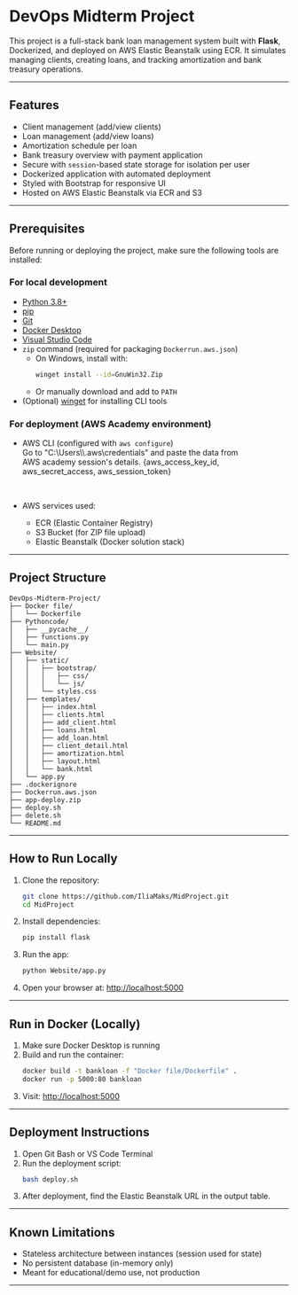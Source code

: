 # DevOps Midterm Project

This project is a full-stack bank loan management system built with **Flask**, Dockerized, and deployed on AWS Elastic Beanstalk using ECR. It simulates managing clients, creating loans, and tracking amortization and bank treasury operations.

---

## Features

-  Client management (add/view clients)
-  Loan management (add/view loans)
-  Amortization schedule per loan
-  Bank treasury overview with payment application
-  Secure with `session`-based state storage for isolation per user
-  Dockerized application with automated deployment
-  Styled with Bootstrap for responsive UI
-  Hosted on AWS Elastic Beanstalk via ECR and S3

---

## Prerequisites

Before running or deploying the project, make sure the following tools are installed:

### For local development

- [Python 3.8+](https://www.python.org/downloads/)
- [pip](https://pip.pypa.io/en/stable/installation/)
- [Git](https://git-scm.com/downloads)
- [Docker Desktop](https://www.docker.com/products/docker-desktop/)
- [Visual Studio Code](https://code.visualstudio.com/)
- `zip` command (required for packaging `Dockerrun.aws.json`)
  - On Windows, install with:
    ```bash
    winget install --id=GnuWin32.Zip
    ```
  - Or manually download and add to `PATH`
- (Optional)  [winget](https://learn.microsoft.com/en-us/windows/package-manager/winget/) for installing CLI tools

### For deployment (AWS Academy environment)

- AWS CLI (configured with `aws configure`)\
  Go to "C:\Users\\\\.aws\credentials" and paste the data from \
  AWS academy session's details. {aws\_access\_key\_id, aws\_secret\_access, aws\_session\_token}

   
- AWS services used:
  - ECR (Elastic Container Registry)
  - S3 Bucket (for ZIP file upload)
  - Elastic Beanstalk (Docker solution stack)

---

## Project Structure

```
DevOps-Midterm-Project/
├── Docker file/
│   └── Dockerfile
├── Pythoncode/
│   ├── __pycache__/
│   ├── functions.py
│   └── main.py
├── Website/
│   ├── static/
│   │   ├── bootstrap/
│   │   │   ├── css/
│   │   │   └── js/
│   │   └── styles.css
│   ├── templates/
│   │   ├── index.html
│   │   ├── clients.html
│   │   ├── add_client.html
│   │   ├── loans.html
│   │   ├── add_loan.html
│   │   ├── client_detail.html
│   │   ├── amortization.html
│   │   ├── layout.html
│   │   └── bank.html
│   └── app.py
├── .dockerignore
├── Dockerrun.aws.json
├── app-deploy.zip
├── deploy.sh
├── delete.sh
└── README.md
```

---

## How to Run Locally

1. Clone the repository:

   ```bash
   git clone https://github.com/IliaMaks/MidProject.git
   cd MidProject
   ```

2. Install dependencies:

   ```bash
   pip install flask
   ```

3. Run the app:

   ```bash
   python Website/app.py
   ```

4. Open your browser at: [http://localhost:5000](http://localhost:5000)

---

## Run in Docker (Locally)

1. Make sure Docker Desktop is running
2. Build and run the container:
   ```bash
   docker build -t bankloan -f "Docker file/Dockerfile" .
   docker run -p 5000:80 bankloan
   ```
3. Visit: [http://localhost:5000](http://localhost:5000)

---

## Deployment Instructions

1. Open Git Bash or VS Code Terminal
2. Run the deployment script:
   ```bash
   bash deploy.sh
   ```
3. After deployment, find the Elastic Beanstalk URL in the output table.

---

## Known Limitations

- Stateless architecture between instances (session used for state)
- No persistent database (in-memory only)
- Meant for educational/demo use, not production

---


